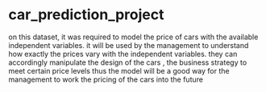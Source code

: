 # car_prediction_project
on this dataset, it was required to model the price of cars with the available independent variables. 
it will be used by the management to understand how exactly the prices vary with the independent variables. 
they can accordingly manipulate the design of the cars , the business strategy to meet certain price levels thus 
the model will be a good way for the management to work the pricing of the cars into the future
